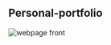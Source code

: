 ## Personal-portfolio

![webpage front](https://github.com/indresh149/personal-portfolio/assets/76736055/9ad3540d-5b1a-439d-b77d-eff82b8f81ad)

